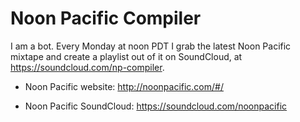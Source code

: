 # Noon Pacific Compiler

I am a bot. Every Monday at noon PDT I grab the latest Noon Pacific mixtape and create a playlist out of it on SoundCloud, at https://soundcloud.com/np-compiler.

* Noon Pacific website: http://noonpacific.com/#/

* Noon Pacific SoundCloud: https://soundcloud.com/noonpacific
